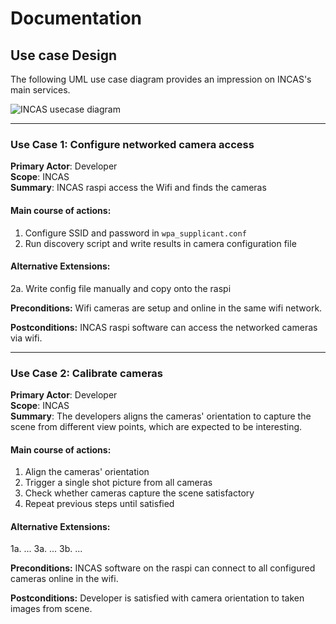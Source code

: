 # Documentation

## Use case Design

The following UML use case diagram provides an impression on INCAS's main services.

![INCAS usecase diagram](http://www.plantuml.com/plantuml/png/KypCIyufJKajBSfHo2WfAIYsqjSlIYpNIyyioIXDAYrEBKhEpoj9pIlHIyxFrKzEIKtEDYxIz_HpTWpMpqtCpDDFoKykrYzDZWUQarYiLr9H0W00)

------------------------

### Use Case 1: Configure networked camera access 

**Primary Actor**: Developer    
**Scope**: INCAS    
**Summary**: INCAS raspi access the Wifi and finds the cameras    

#### Main course of actions:

1. Configure SSID and password in `wpa_supplicant.conf`
1. Run discovery script and write results in camera configuration file


#### Alternative Extensions:

2a. Write config file manually and copy onto the raspi


**Preconditions:** Wifi cameras are setup and online in the same wifi network.

**Postconditions:** INCAS raspi software can access the networked cameras via wifi.

------------------------

### Use Case 2: Calibrate cameras

**Primary Actor**: Developer   
**Scope**: INCAS    
**Summary**: The developers aligns the cameras' orientation to capture the scene from different view points, which are expected to be interesting.

#### Main course of actions:

1. Align the cameras' orientation
1. Trigger a single shot picture from all cameras
1. Check whether cameras capture the scene satisfactory
1. Repeat previous steps until satisfied

#### Alternative Extensions:

1a. ...
3a. ...
3b. ...


**Preconditions:** INCAS software on the raspi can connect to all configured cameras online in the wifi.

**Postconditions:** Developer is satisfied with camera orientation to taken images from scene.

